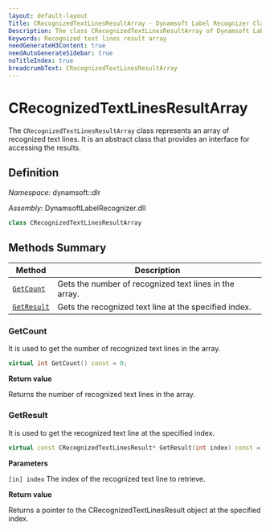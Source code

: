 ```yaml
---
layout: default-layout
Title: CRecognizedTextLinesResultArray - Dynamsoft Label Recognizer Classes
Description: The class CRecognizedTextLinesResultArray of Dynamsoft Label Recognizer represents an array of recognized text lines.
Keywords: Recognized text lines result array
needGenerateH3Content: true
needAutoGenerateSidebar: true
noTitleIndex: true
breadcrumbText: CRecognizedTextLinesResultArray
---
```


# CRecognizedTextLinesResultArray

The `CRecognizedTextLinesResultArray` class represents an array of recognized text lines. It is an abstract class that provides an interface for accessing the results.

## Definition

*Namespace:* dynamsoft::dlr

*Assembly:* DynamsoftLabelRecognizer.dll

```cpp
class CRecognizedTextLinesResultArray
```

## Methods Summary

| Method               | Description |
|----------------------|-------------|
| [`GetCount`](#getcount) | Gets the number of recognized text lines in the array.|
| [`GetResult`](#getresult) | Gets the recognized text line at the specified index. |

### GetCount

It is used to get the number of recognized text lines in the array.

```cpp
virtual int GetCount() const = 0;
```

**Return value**

Returns the number of recognized text lines in the array.

### GetResult

It is used to get the recognized text line at the specified index.

```cpp
virtual const CRecognizedTextLinesResult* GetResult(int index) const = 0;
```

**Parameters**

`[in] index` The index of the recognized text line to retrieve.

**Return value**

Returns a pointer to the CRecognizedTextLinesResult object at the specified index.
